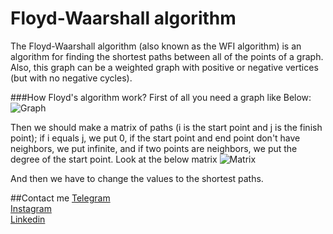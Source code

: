 # Floyd-Waarshall algorithm
The Floyd-Waarshall algorithm (also known as the WFI algorithm) is an algorithm for finding the shortest paths between all of the points of a graph. Also, this graph can be a weighted graph with positive or negative vertices (but with no negative cycles).

###How Floyd's algorithm work?
First of all you need a graph like Below:
![Graph](https://cdn.programiz.com/sites/tutorial2program/files/fw-Graph.png)

Then we should make a matrix of paths (i is the start point and j is the finish point); if i equals j, we put 0, if the start point and end point don't have neighbors, we put infinite, and if two points are neighbors, we put the degree of the start point. Look at the below matrix
![Matrix](https://cdn.programiz.com/sites/tutorial2program/files/fw-Matrix-1.png)

And then we have to change the values to the shortest paths.


##Contact me
[Telegram](https://t.me/iliyaFaramarzi)<br />
[Instagram](https://www.instagram.com/faramarziiliya/)<br />
[Linkedin](https://www.linkedin.com/in/iliya-faramarzi-13109a21a/)
